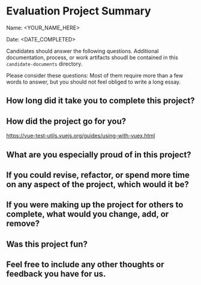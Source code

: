 # Evaluation Project Summary

Name: <YOUR_NAME_HERE>

Date: <DATE_COMPLETED>

Candidates should answer the following questions. Additional documentation,
process, or work artifacts shoudl be contained in this `candidate-documents`
directory.

Please consider these questions: Most of them require more than a
few words to answer, but you should not feel obliged to write a long essay.

## How long did it take you to complete this project?




## How did the project go for you?
https://vue-test-utils.vuejs.org/guides/using-with-vuex.html


## What are you especially proud of in this project?


## If you could revise, refactor, or spend more time on any aspect of the project, which would it be?




## If you were making up the project for others to complete, what would you change, add, or remove?




## Was this project fun?




## Feel free to include any other thoughts or feedback you have for us.




